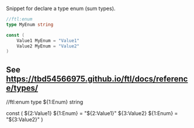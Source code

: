 Snippet for declare a type enum (sum types).

```go
//ftl:enum
type MyEnum string

const (
	Value1 MyEnum = "Value1"
	Value2 MyEnum = "Value2"
)
```

See https://tbd54566975.github.io/ftl/docs/reference/types/
---
//ftl:enum
type ${1:Enum} string

const (
	${2:Value1} ${1:Enum} = "${2:Value1}"
	${3:Value2} ${1:Enum} = "${3:Value2}"
)
